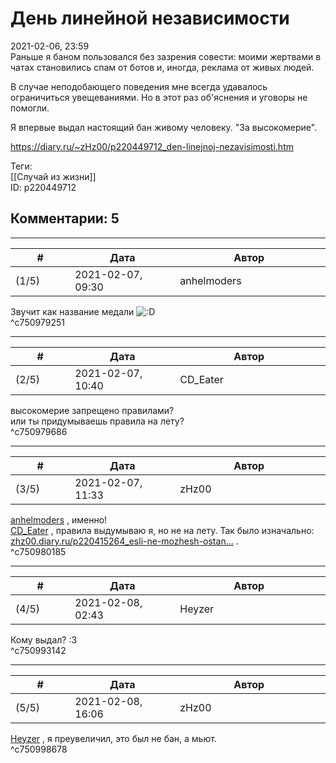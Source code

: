 День линейной независимости
===========================

  
2021-02-06, 23:59  
 Раньше я баном пользовался без зазрения совести: моими жертвами в чатах становились спам от ботов и, иногда, реклама от живых людей.   
   
 В случае неподобающего поведения мне всегда удавалось ограничиться увещеваниями. Но в этот раз об'яснения и уговоры не помогли.   
   
 Я впервые выдал настоящий бан живому человеку. "За высокомерие".   
  
<https://diary.ru/~zHz00/p220449712_den-linejnoj-nezavisimosti.htm>  
  
Теги:  
[[Случай из жизни]]  
ID: p220449712  


Комментарии: 5
--------------

  


---



|         #         |              Дата              |                     Автор                     |           ID           |
| --- | --- | --- | --- |
| (1/5) | 2021-02-07, 09:30 | anhelmoders | c750979251 |

  
 Звучит как название медали ![:D](http://static.diary.ru/picture/1131.gif)   
 ^c750979251

---



|         #         |              Дата              |                     Автор                     |           ID           |
| --- | --- | --- | --- |
| (2/5) | 2021-02-07, 10:40 | CD\_Eater | c750979686 |

  
 высокомерие запрещено правилами?   
 или ты придумываешь правила на лету?   
 ^c750979686

---



|         #         |              Дата              |                     Автор                     |           ID           |
| --- | --- | --- | --- |
| (3/5) | 2021-02-07, 11:33 | zHz00 | c750980185 |

  
  [anhelmoders](http://anhelmoders.diary.ru "No plans. Only wonders.")  , именно!   
  [CD\_Eater](http://cd-eater.diary.ru "Записки ДискоЕда")  , правила выдумываю я, но не на лету. Так было изначально:  [zhz00.diary.ru/p220415264\_esli-ne-mozhesh-ostan...](Если%20не%20можешь%20остановить%20процесс,%20его%20надо%20возглавить!)  .   
 ^c750980185

---



|         #         |              Дата              |                     Автор                     |           ID           |
| --- | --- | --- | --- |
| (4/5) | 2021-02-08, 02:43 | Heyzer | c750993142 |

  
 Кому выдал? :3   
 ^c750993142

---



|         #         |              Дата              |                     Автор                     |           ID           |
| --- | --- | --- | --- |
| (5/5) | 2021-02-08, 16:06 | zHz00 | c750998678 |

  
  [Heyzer](http://heyzero.diary.ru "Orca")  , я преувеличил, это был не бан, а мьют.   
 ^c750998678